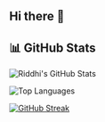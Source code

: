 ## Hi there 👋

<!--
**hi-riddhi/hi-riddhi** is a ✨ _special_ ✨ repository because its `README.md` (this file) appears on your GitHub profile.


- 🌱 I’m currently learning System Design & Design patterns.
- 👯 I’m looking to collaborate on Deep Learning projects.
- 📫 How to reach me: 


-->
## 📊 GitHub Stats

![Riddhi's GitHub Stats](https://github-readme-stats.vercel.app/api?username=riddhi-dev&show_icons=true&theme=radical)

![Top Languages](https://github-readme-stats.vercel.app/api/top-langs/?username=riddhi-dev&layout=compact&theme=radical)

[![GitHub Streak](https://streak-stats.demolab.com?user=riddhi-dev&theme=radical)](https://git.io/streak-stats)


